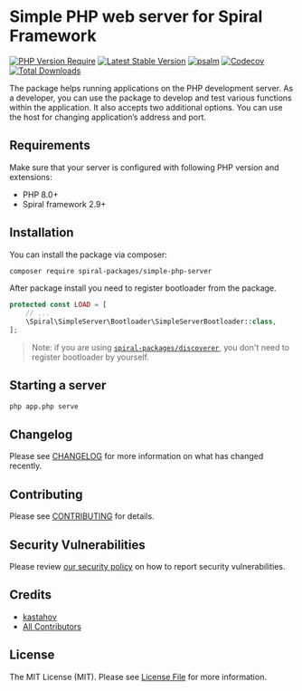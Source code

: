 # Simple PHP web server for Spiral Framework

[![PHP Version Require](https://poser.pugx.org/spiral-packages/simple-php-server/require/php)](https://packagist.org/packages/spiral-packages/simple-php-server)
[![Latest Stable Version](https://poser.pugx.org/spiral-packages/simple-php-server/v/stable)](https://packagist.org/packages/spiral-packages/simple-php-server)
[![psalm](https://github.com/spiral-packages/simple-php-server/actions/workflows/psalm.yml/badge.svg)](https://github.com/spiral-packages/simple-php-server/actions)
[![Codecov](https://codecov.io/gh/spiral-packages/simple-php-server/branch/master/graph/badge.svg)](https://codecov.io/gh/spiral-packages/simple-php-server/)
[![Total Downloads](https://poser.pugx.org/spiral-packages/simple-php-server/downloads)](https://packagist.org/spiral-packages/simple-php-server/phpunit)

The package helps running applications on the PHP development server. As a developer, you can use the package to develop
and test various functions within the application. It also accepts two additional options. You can use the host for
changing application’s address and port.

## Requirements

Make sure that your server is configured with following PHP version and extensions:

- PHP 8.0+
- Spiral framework 2.9+

## Installation

You can install the package via composer:

```bash
composer require spiral-packages/simple-php-server
```

After package install you need to register bootloader from the package.

```php
protected const LOAD = [
    // ...
    \Spiral\SimpleServer\Bootloader\SimpleServerBootloader::class,
];
```

> Note: if you are using [`spiral-packages/discoverer`](https://github.com/spiral-packages/discoverer),
> you don't need to register bootloader by yourself.

## Starting a server

```bash
php app.php serve
```

## Changelog

Please see [CHANGELOG](CHANGELOG.md) for more information on what has changed recently.

## Contributing

Please see [CONTRIBUTING](.github/CONTRIBUTING.md) for details.

## Security Vulnerabilities

Please review [our security policy](../../security/policy) on how to report security vulnerabilities.

## Credits

- [kastahov](https://github.com/spiral-packages)
- [All Contributors](../../contributors)

## License

The MIT License (MIT). Please see [License File](LICENSE) for more information.
